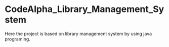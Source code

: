# CodeAlpha_Library_Management_System
Here the project is based on library management system by using java programing.

